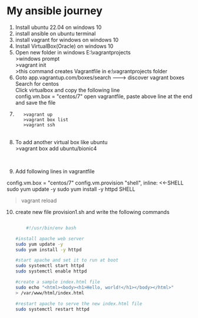 # My ansible journey

1. Install ubuntu 22.04 on windows 10
2. install ansible on ubuntu terminal
3. install vagrant for windows on windows 10
4. Install VirtualBox(Oracle) on windows 10
5. Open new folder in windows E:\vagrantprojects<br>
       >windows prompt<br>
       >vagrant init<br>
       >this command creates Vagrantfile in e:\vagrantprojects folder<br>
6. Goto app.vagrantup.com/boxes/search ---> discover vagrant boxes<br>
          Search for centos<br>
          Click virtualbox and copy the following line<br>
          config.vm.box = "centos/7"
          open vagrantfile, paste above line at the end and save the file<br>
7.        >vagrant up
          >vagrant box list
          >vagrant ssh
      <br>
8. To add another virtual box like ubuntu<br>
          >vagrant box add ubuntu/bionic4
<br>

9. Add following lines in vagrantfile <br>
      
  config.vm.box = "centos/7"
  config.vm.provision "shell", inline: <<-SHELL
	sudo yum update -y 
	sudo yum install -y httpd
  SHELL
  >vagrant reload
>

10. create new file provision1.sh and write the following commands
    ```sh
    
    	#!/usr/bin/env bash

	#install apache web server
	sudo yum update -y
	sudo yum install -y httpd
	
	#start apache and set it to run at boot
	sudo systemctl start httpd
	sudo systemctl enable httpd
	
	#create a sample index.html file
	sudo echo "<html><body><h1>Hello, world!</h1></body></html>"
	> /var/www/html/index.html
	
	#restart apache to serve the new index.html file 
	sudo systemctl restart httpd
    ```
       
